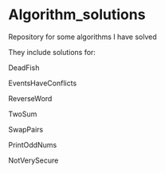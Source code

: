 # Algorithm_solutions
Repository for some algorithms I have solved 

They include solutions for:

DeadFish

EventsHaveConflicts

ReverseWord

TwoSum

SwapPairs

PrintOddNums

NotVerySecure
